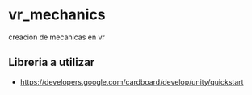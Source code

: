 # vr_mechanics

creacion de mecanicas en vr 

## Libreria a utilizar

- https://developers.google.com/cardboard/develop/unity/quickstart
